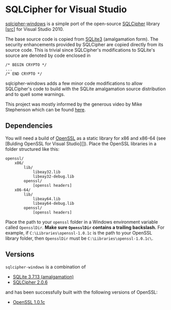 SQLCipher for Visual Studio
===========================

[sqlcipher-windows][] is a simple port of the open-source [SQLCipher][]
library [[src](https://github.com/sqlcipher/sqlcipher)] for Visual Studio 2010.

The base source code is copied from [SQLite3][] (amalgamation form). The
security enhancements provided by SQLCipher are copied directly from its
source code. This is trivial since SQLCipher's modifications to SQLite's source
are denoted by code enclosed in

    /* BEGIN CRYPTO */
	...
	/* END CRYPTO */

sqlcipher-windows adds a few minor code modifications to allow SQLCipher's
code to build with the SQLite amalgamation source distribution and to quell
some warnings.

This project was mostly informed by the generous video by Mike Stephenson which
can be found 
[here](https://groups.google.com/forum/?fromgroups#!topic/sqlcipher/WJZVs7ydk2o).


  [sqlcipher-windows]: https://github.com/CovenantEyes/sqlcipher-windows
  [SQLCipher]: http://sqlcipher.net/
  [SQLite3]: http://www.sqlite.org/


Dependencies
------------

You will need a build of [OpenSSL][] as a static library for x86 and
x86-64 (see [Bulding OpenSSL for Visual Studio][]). Place the OpenSSL libraries
in a folder structured like this:

    openssl/
        x86/
            lib/
                libeay32.lib
				libeay32-debug.lib
		    openssl/
		        [openssl headers]
		x86-64/
			lib/
				libeay64.lib
				libeay64-debug.lib
			openssl/
				[openssl headers]

Place the path to your `openssl` folder in a Windows environment variable
called `OpensslDir`. **Make sure `OpensslDir` contains a trailing backslash.**
For example, if `C:\Libraries\openssl-1.0.1c` is the path to your OpenSSL
library folder, then `OpensslDir` must be `C:\Libraries\openssl-1.0.1c\`.

  [OpenSSL]: http://www.openssl.org/
  [Building OpenSSL for Visual Studio]: http://developer.covenanteyes.com/building-openssl-for-visual-studio/


Versions
--------

`sqlcipher-windows` is a combination of

  * [SQLite 3.7.13 (amalgamation)](http://www.sqlite.org/sqlite-amalgamation-3071300.zip)
  * [SQLCipher 2.0.6](https://github.com/sqlcipher/sqlcipher/zipball/v2.0.6)

and has been successfully built with the following versions of OpenSSL:

   * [OpenSSL 1.0.1c](http://www.openssl.org/source/openssl-1.0.1c.tar.gz)